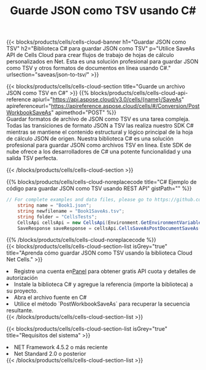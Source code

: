 ﻿---
title:  Guarde JSON como TSV usando C#
description: Utilizando Aspose.Cells Cloud SDK para C# para guardar el archivo en formato JSON como archivo en formato TSV.
kwords: Excel, Save JSON as TSV, REST, C#
howto: How to save JSON as TSV using Aspose.Cells Cloud C# library.
---
{{< blocks/products/cells/cells-cloud-banner h1="Guardar JSON como TSV" h2="Biblioteca C# para guardar JSON como TSV" p="Utilice SaveAs API de Cells Cloud para crear flujos de trabajo de hojas de cálculo personalizados en Net. Esta es una solución profesional para guardar JSON como TSV y otros formatos de documentos en línea usando C#." urlsection="saveas/json-to-tsv/" >}}

{{< blocks/products/cells/cells-cloud-section title="Guarde un archivo JSON como TSV en C#" >}}
{{% blocks/products/cells/cells-cloud-api-reference apiurl="https://api.aspose.cloud/v3.0/cells/{name}/SaveAs" apireferenceurl="https://apireference.aspose.cloud/cells/#/Conversion/PostWorkbookSaveAs" apimethod="POST" %}}
<br/>
Guardar formatos de archivo de JSON como TSV es una tarea compleja. Todas las transiciones de formato JSON a TSV las realiza nuestro SDK C# mientras se mantiene el contenido estructural y lógico principal de la hoja de cálculo JSON de origen. Nuestra biblioteca C# es una solución profesional para guardar JSON como archivos TSV en línea. Este SDK de nube ofrece a los desarrolladores de C# una potente funcionalidad y una salida TSV perfecta.

{{< /blocks/products/cells/cells-cloud-section >}}

{{% blocks/products/cells/cells-cloud-noreplacecode title="C# Ejemplo de código para guardar JSON como TSV usando REST API" gistPath="" %}}
  
```cs
// For complete examples and data files, please go to https://github.com/aspose-cells-cloud/aspose-cells-cloud-dotnet/
    string name = "Book1.json";
    string newfilename = "Book1SaveAs.tsv";
    string folder = "CellsTests";
    CellsApi cellsApi = new CellsApi(Environment.GetEnvironmentVariable("ProductClientId"), Environment.GetEnvironmentVariable("ProductClientSecret"));
    SaveResponse saveResponse = cellsApi.CellsSaveAsPostDocumentSaveAs(name, null, newfilename, null,null,folder);
```
  
{{% /blocks/products/cells/cells-cloud-noreplacecode %}}
<br/>
{{< blocks/products/cells/cells-cloud-section-list isGrey="true" title="Aprenda cómo guardar JSON como TSV usando la biblioteca Cloud Net Cells." >}}
<li> Registre una cuenta en<a href="https://dashboard.aspose.cloud/">Panel</a> para obtener gratis API cuota y detalles de autorización</li>
<li>Instale la biblioteca C# y agregue la referencia (importe la biblioteca) a su proyecto.</li>
<li>Abra el archivo fuente en C#</li>
<li>Utilice el método `PostWorkbookSaveAs` para recuperar la secuencia resultante.</li>
{{< /blocks/products/cells/cells-cloud-section-list >}}

{{< blocks/products/cells/cells-cloud-section-list isGrey="true" title="Requisitos del sistema" >}}
<li>NET Framework 4.5.2 o más reciente</li>
<li>Net Standard 2.0 o posterior</li>
{{< /blocks/products/cells/cells-cloud-section-list >}}
